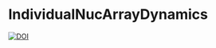 # IndividualNucArrayDynamics
[![DOI](https://zenodo.org/badge/DOI/10.5281/zenodo.7395484.svg)](https://doi.org/10.5281/zenodo.7395484)

